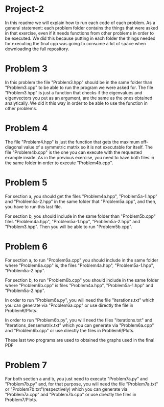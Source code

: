 # Project-2

In this readme we will explain how to run each code of each problem. As a general statement: each problem folder contains the things that were asked in that exercise, even if it needs functions from other problems in order to be executed. We did this because putting in each folder the things needed for executing the final cpp was going to consume a lot of space when downloading the full repository.



# Problem 3

In this problem the file "Problem3.hpp" should be in the same folder than "Problem3.cpp" to be able to run the program we were asked for. The file "Problem3.hpp" is just a function that checks if the eigenvalues and eigenvectors you put as an argument, are the same as the ones obtained analytically. We did it this way in order to be able to use the function in other problems.


# Problem 4

The file "Problem4.hpp" is just the function that gets the maximum off-diagonal value of a symmetric matrix so it is not executable for itself. The file "Problem4b.cpp" is the one you can execute with the requested example inside. As in the previous exercise, you need to have both files in the same folder in order to execute "Problem4b.cpp".


# Problem 5

For section a, you should get the files "Problem4a.hpp", "Problem5a-1.hpp" and "Problem5a-2.hpp" in the same folder that "Problem5a.cpp", and then, you have to run this last file.

For section b, you should include in the same folder than "Problem5b.cpp" files "Problem4a.hpp", "Problem5a-1.hpp", "Problem5a-2.hpp" and "Problem3.hpp". Then you will be able to run "Problem5b.cpp". 


# Problem 6

For section a, to run "Problem6a.cpp" you should include in the same folder where "Problem6a.cpp" is, the files "Problem4a.hpp", "Problem5a-1.hpp", "Problem5a-2.hpp". 

For section b, to run "Problem6b.cpp" you should include in the same folder where "Problem6b.cpp" is files "Problem4a.hpp", "Problem5a-1.hpp" and "Problem5a-2.hpp". 

In order to run "Problem6a.py", you will need the file "iterations.txt" which you can generate via "Problem6a.cpp" or use directly the file in Problem6/Plots.

In order to run "Problem6b.py", you will need the files "iterations.txt" and "iterations_densematrix.txt" which you can generate via "Problem6a.cpp" and "Problem6b.cpp" or use directly the files in Problem6/Plots.

These last two programs are used to obtained the graphs used in the final PDF


# Problem 7

For both section a and b, you just need to execute "Problem7a.py" and "Problem7b.py" and, for that purpose, you will need the file "Problem7a.txt" or "Problem7b.txt"(respectively) which you can generate via "Problem7a.cpp" and "Problem7b.cpp" or use directly the files in Problem7/Plots.
